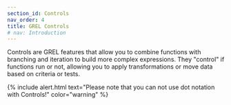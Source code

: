 ```yaml
---
section_id: Controls
nav_order: 4
title: GREL Controls
# nav: Introduction
---
```


Controls are GREL features that allow you to combine functions with branching and iteration to build more complex expressions. 
They "control" if functions run or not, allowing you to apply transformations or move data based on criteria or tests.

{% include alert.html text="Please note that you can not use dot notation with Controls!" color="warning" %}
